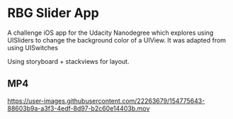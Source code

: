 RBG Slider App
===================================

A challenge iOS app for the Udacity Nanodegree which explores using UISliders to change the background color of a UIView. It was adapted from using UISwitches

Using storyboard + stackviews for layout.

MP4
--------------

https://user-images.githubusercontent.com/22263679/154775643-88603b9a-a3f3-4edf-8d97-b2c60e14403b.mov
